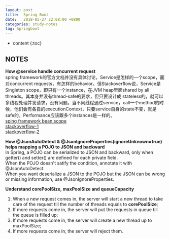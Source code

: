 ```yaml
---
layout: post
title:  Spring Boot
date:   2018-05-27 22:08:00 +0800
categories: study-notes
tag: Springboot
---
```


* content
{:toc}


## NOTES

__How @service handle concurrent request__  
spring framework的官方文档并没有具体讨论，Service是怎样的一个scope，面对concurrent requests，有怎样的behavior。但Stackoverflow说，Service是Singleton scope，即只有一个instance，在JVM heap里面shared by all threads。其本身并没有thread-safe的要求，但只要设计成 stateless的，就可以多线程处理并发请求，没有问题。当不同线程通过service，call一个method的时候，他们会有各自的executionContext，只要service自身的state不变，就是safe的。Performance应该跟多个instances是一样的。  
[sping framework bean scope](https://docs.spring.io/spring/docs/current/spring-framework-reference/core.html#beans-factory-scopes-singleton)  
[stackoverflow-1](https://stackoverflow.com/questions/25617962/how-does-the-singleton-bean-serve-the-concurrent-request)  
[stackoverflow-2](https://stackoverflow.com/questions/15745140/are-spring-objects-thread-safe)  


__How @JsonAutoDetect & @JsonIgnoreProperties(ignoreUnknown=true) helps mapping a POJO to JSON and backward__  
In Spring, a POJO can be serialized to JSON and backward, only when getter() and setter() are defined for each private field.  
When the POJO doesn't satify the condition, annotate it with @JsonAutoDetect.   
When you want deserialize a JSON to the POJO but the JSON can be wrong or missing information, use @JsonIgnoreProperties.   

__Understand corePoolSize, maxPoolSize and queueCapacity__  
1. When a new request comes in, the server will start a new thread to take care of the request till the number of threads equals to __corePoolSize__;  
2. If more requests come in, the server will put the requests in queue till the queue is filled up;  
3. If more requests come in, the server will create a new thread up to maxPoolSize;
4. If more requests come in, the server will reject them.
